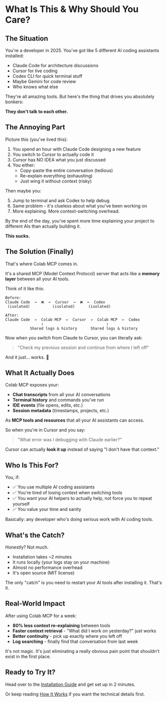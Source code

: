 # What Is This & Why Should You Care?

## The Situation

You're a developer in 2025. You've got like 5 different AI coding assistants installed:

- Claude Code for architecture discussions
- Cursor for live coding
- Codex CLI for quick terminal stuff
- Maybe Gemini for code review
- Who knows what else

They're all amazing tools. But here's the thing that drives you absolutely bonkers:

**They don't talk to each other.**

## The Annoying Part

Picture this (you've lived this):

1. You spend an hour with Claude Code designing a new feature
2. You switch to Cursor to actually code it
3. Cursor has NO IDEA what you just discussed
4. You either:
   - Copy-paste the entire conversation (tedious)
   - Re-explain everything (exhausting)
   - Just wing it without context (risky)

Then maybe you:

5. Jump to terminal and ask Codex to help debug
6. Same problem - it's clueless about what you've been working on
7. More explaining. More context-switching overhead.

By the end of the day, you've spent more time explaining your project to different AIs than actually building it.

**This sucks.**

## The Solution (Finally)

That's where Colab MCP comes in.

It's a shared MCP (Model Context Protocol) server that acts like a **memory layer** between all your AI tools.

Think of it like this:

```
Before:
Claude Code  →  ❌  ←  Cursor  →  ❌  ←  Codex
 (isolated)          (isolated)      (isolated)

After:
Claude Code  →  Colab MCP  ←  Cursor  →  Colab MCP  ←  Codex
                ↑                            ↑
           Shared logs & history      Shared logs & history
```

Now when you switch from Claude to Cursor, you can literally ask:

> "Check my previous session and continue from where I left off"

And it just... works. 🎉

## What It Actually Does

Colab MCP exposes your:

- **Chat transcripts** from all your AI conversations
- **Terminal history** and commands you've run
- **IDE events** (file opens, edits, etc.)
- **Session metadata** (timestamps, projects, etc.)

As **MCP tools and resources** that all your AI assistants can access.

So when you're in Cursor and you say:

> "What error was I debugging with Claude earlier?"

Cursor can actually **look it up** instead of saying "I don't have that context."

## Who Is This For?

You, if:

- ✅ You use multiple AI coding assistants
- ✅ You're tired of losing context when switching tools
- ✅ You want your AI helpers to actually help, not force you to repeat yourself
- ✅ You value your time and sanity

Basically: any developer who's doing serious work with AI coding tools.

## What's the Catch?

Honestly? Not much.

- Installation takes ~2 minutes
- It runs locally (your logs stay on your machine)
- Almost no performance overhead
- It's open source (MIT license)

The only "catch" is you need to restart your AI tools after installing it. That's it.

## Real-World Impact

After using Colab MCP for a week:

- **80% less context re-explaining** between tools
- **Faster context retrieval** - "What did I work on yesterday?" just works
- **Better continuity** - pick up exactly where you left off
- **Log searching** - finally find that conversation from last week

It's not magic. It's just eliminating a really obvious pain point that shouldn't exist in the first place.

## Ready to Try It?

Head over to the [Installation Guide](installation.md) and get set up in 2 minutes.

Or keep reading [How It Works](how-it-works.md) if you want the technical details first.

